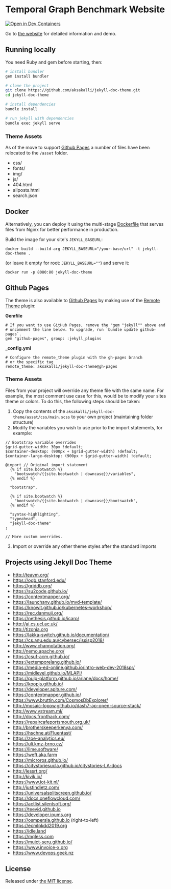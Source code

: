 # Temporal Graph Benchmark Website

[![Open in Dev Containers](https://img.shields.io/static/v1?label=Dev%20Containers&message=Open&color=blue&logo=visualstudiocode)](https://vscode.dev/redirect?url=vscode://ms-vscode-remote.remote-containers/cloneInVolume?url=https://github.com/ComplexData-MILA/tgb-website)

Go to [the website](https://aksakalli.github.io/jekyll-doc-theme/) for detailed information and demo.

## Running locally

You need Ruby and gem before starting, then:

```bash
# install bundler
gem install bundler

# clone the project
git clone https://github.com/aksakalli/jekyll-doc-theme.git
cd jekyll-doc-theme

# install dependencies
bundle install

# run jekyll with dependencies
bundle exec jekyll serve
```

### Theme Assets

As of the move to support [Github Pages](https://pages.github.com/) a number of files have been relocated to the `/asset` folder.
- css/
- fonts/
- img/
- js/
- 404.html
- allposts.html
- search.json

## Docker

Alternatively, you can deploy it using the multi-stage [Dockerfile](Dockerfile)
that serves files from Nginx for better performance in production.

Build the image for your site's `JEKYLL_BASEURL`:

```
docker build --build-arg JEKYLL_BASEURL="/your-base/url" -t jekyll-doc-theme .
```

(or leave it empty for root: `JEKYLL_BASEURL=""`) and serve it:

```
docker run -p 8080:80 jekyll-doc-theme
```

## Github Pages

The theme is also available to [Github Pages](https://pages.github.com/) by making use of the [Remote Theme](https://github.com/benbalter/jekyll-remote-theme) plugin:

**Gemfile**
```
# If you want to use GitHub Pages, remove the "gem "jekyll"" above and
# uncomment the line below. To upgrade, run `bundle update github-pages`.
gem "github-pages", group: :jekyll_plugins
```

**_config.yml**
```
# Configure the remote_theme plugin with the gh-pages branch
# or the specific tag
remote_theme: aksakalli/jekyll-doc-theme@gh-pages   
```

### Theme Assets

Files from your project will override any theme file with the same name.  For example, the most comment use case for this, would be to modify your sites theme or colors.   To do this, the following steps should be taken:

1) Copy the contents of the `aksakalli/jekyll-doc-theme/asset/css/main.scss` to your own project (maintaining folder structure)
2) Modify the variables you wish to use prior to the import statements, for example:

```
// Bootstrap variable overrides
$grid-gutter-width: 30px !default;
$container-desktop: (900px + $grid-gutter-width) !default;
$container-large-desktop: (900px + $grid-gutter-width) !default;

@import // Original import statement
  {% if site.bootwatch %}
    "bootswatch/{{site.bootwatch | downcase}}/variables",
  {% endif %}

  "bootstrap",

  {% if site.bootwatch %}
    "bootswatch/{{site.bootwatch | downcase}}/bootswatch",
  {% endif %}

  "syntax-highlighting",
  "typeahead",
  "jekyll-doc-theme"
;

// More custom overrides.
```

3) Import or override any other theme styles after the standard imports

## Projects using Jekyll Doc Theme

* http://teavm.org/
* https://ogb.stanford.edu/
* https://griddb.org/
* https://su2code.github.io/
* https://contextmapper.org/
* https://launchany.github.io/mvd-template/
* https://knowit.github.io/kubernetes-workshop/
* https://rec.danmuji.org/
* https://nethesis.github.io/icaro/
* http://ai.cs.ucl.ac.uk/
* http://tizonia.org
* https://lakka-switch.github.io/documentation/
* https://cs.anu.edu.au/cybersec/issisp2018/
* http://www.channotation.org/
* http://nemo.apache.org/
* https://csuf-acm.github.io/
* https://extemporelang.github.io/
* https://media-ed-online.github.io/intro-web-dev-2018spr/
* https://midlevel.github.io/MLAPI/
* https://pulp-platform.github.io/ariane/docs/home/
* https://koopjs.github.io/
* https://developer.apiture.com/
* https://contextmapper.github.io/
* https://www.bruttin.com/CosmosDbExplorer/
* http://mosaic-lopow.github.io/dash7-ap-open-source-stack/
* http://www.vstream.ml/
* http://docs.fronthack.com/
* https://repaircafeportsmouth.org.uk/
* http://brotherskeeperkenya.com/
* https://hschne.at/Fluentast/
* https://zoe-analytics.eu/
* https://uli.kmz-brno.cz/
* https://lime.software/
* https://weft.aka.farm
* https://microros.github.io/
* https://citystoriesucla.github.io/citystories-LA-docs
* http://lessrt.org/
* http://kivik.io/
* https://www.iot-kit.nl/
* http://justindietz.com/
* https://universalsplitscreen.github.io/
* https://docs.oneflowcloud.com/
* https://actlist.silentsoft.org/
* https://teevid.github.io
* https://developer.ipums.org
* https://osmpersia.github.io (right-to-left)
* https://ecmlpkdd2019.org
* https://idle.land
* https://mqless.com
* https://muict-seru.github.io/
* https://www.invoice-x.org
* https://www.devops.geek.nz

## License

Released under [the MIT license](LICENSE).
